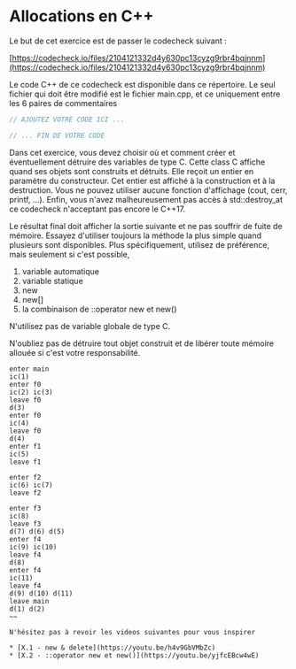 # Allocations en C++

Le but de cet exercice est de passer le codecheck suivant : 

[https://codecheck.io/files/2104121332d4y630pc13cyzg9rbr4bqjnnm](https://codecheck.io/files/2104121332d4y630pc13cyzg9rbr4bqjnnm)

Le code C++ de ce codecheck est disponible dans ce répertoire. Le seul fichier qui doit 
être modifié est le fichier main.cpp, et ce uniquement entre les 6 paires de commentaires 

~~~cpp 
// AJOUTEZ VOTRE CODE ICI ...

// ... FIN DE VOTRE CODE
~~~

Dans cet exercice, vous devez choisir où et comment créer et éventuellement détruire des variables de type C. Cette class C affiche quand ses objets sont construits et détruits. Elle reçoit un entier en paramètre 
du constructeur. Cet entier est affiché à la construction et à la destruction. Vous ne pouvez utiliser aucune fonction d'affichage (cout, cerr, printf, ...). Enfin, vous n'avez malheureusement pas accès à std::destroy_at ce codecheck n'acceptant pas encore le C++17.

Le résultat final doit afficher la sortie suivante et ne pas souffrir de fuite de mémoire. Essayez 
d'utiliser toujours la méthode la plus simple quand plusieurs sont disponibles. Plus spécifiquement, 
utilisez de préférence, mais seulement si c'est possible,

1. variable automatique
2. variable statique
3. new 
4. new[]
5. la combinaison de ::operator new et new() 

N'utilisez pas de variable globale de type C.

N'oubliez pas de détruire tout objet construit et de libérer toute mémoire allouée si c'est votre responsabilité.

~~~
enter main
ic(1)
enter f0
ic(2) ic(3)
leave f0
d(3)
enter f0
ic(4)
leave f0
d(4)
enter f1
ic(5)
leave f1

enter f2
ic(6) ic(7)
leave f2

enter f3
ic(8)
leave f3
d(7) d(6) d(5)
enter f4
ic(9) ic(10)
leave f4
d(8)
enter f4
ic(11)
leave f4
d(9) d(10) d(11)
leave main
d(1) d(2)
~~

N'hésitez pas à revoir les videos suivantes pour vous inspirer

* [X.1 - new & delete](https://youtu.be/h4v9GbVMbZc)
* [X.2 - ::operator new et new()](https://youtu.be/yjfcEBcw4wE)
